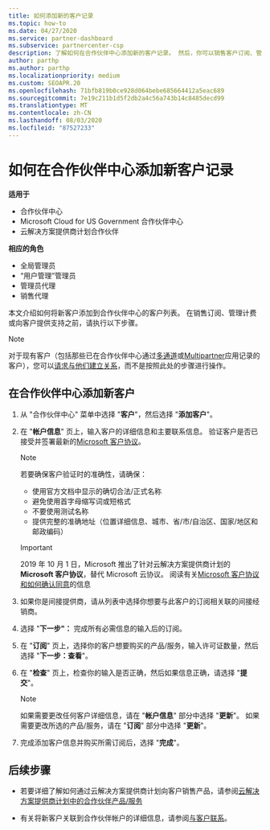 ```yaml
---
title: 如何添加新的客户记录
ms.topic: how-to
ms.date: 04/27/2020
ms.service: partner-dashboard
ms.subservice: partnercenter-csp
description: 了解如何在合作伙伴中心添加新的客户记录。 然后，你可以销售客户订阅、管理计费或提供客户支持。
author: parthp
ms.author: parthp
ms.localizationpriority: medium
ms.custom: SEOAPR.20
ms.openlocfilehash: 71bfb819b0ce928d064bebe685664412a5eac689
ms.sourcegitcommit: 7e19c211b1d5f2db2a4c56a743b14c8485decd99
ms.translationtype: MT
ms.contentlocale: zh-CN
ms.lasthandoff: 08/03/2020
ms.locfileid: "87527233"
---
```

# <a name="how-to-add-a-new-customer-record-in-partner-center"></a>如何在合作伙伴中心添加新客户记录

**适用于**

- 合作伙伴中心
- Microsoft Cloud for US Government 合作伙伴中心
- 云解决方案提供商计划合作伙伴

**相应的角色**

- 全局管理员
- “用户管理”管理员
- 管理员代理
- 销售代理

本文介绍如何将新客户添加到合作伙伴中心的客户列表。 在销售订阅、管理计费或向客户提供支持之前，请执行以下步骤。

>[!NOTE]
>对于现有客户（包括那些已在合作伙伴中心通过[多通道](multichannel.md)或[Multipartner](multipartner.md)应用记录的客户），您可以[请求与他们建立关系](request-a-relationship-with-a-customer.md)，而不是按照此处的步骤进行操作。

## <a name="to-add-a-new-customer-in-partner-center"></a>在合作伙伴中心添加新客户

1. 从 "合作伙伴中心" 菜单中选择 "**客户**"，然后选择 "**添加客户**"。

2. 在 "**帐户信息**" 页上，输入客户的详细信息和主要联系信息。 验证客户是否已接受并签署最新的[Microsoft 客户协议](agreements.md)。

   >[!NOTE]
   >
   >若要确保客户验证时的准确性，请确保：
   >
   >- 使用官方文档中显示的确切合法/正式名称
   >- 避免使用首字母缩写词或短格式
   >- 不要使用测试名称
   >- 提供完整的准确地址（位置详细信息、城市、省/市/自治区、国家/地区和邮政编码）

   >[!IMPORTANT]
   > 2019 年 10 月 1 日，Microsoft 推出了针对云解决方案提供商计划的 **Microsoft 客户协议**，替代 Microsoft 云协议。 阅读有关[Microsoft 客户协议和如何确认同意](confirm-customer-agreement.md)的信息
  
3. 如果你是间接提供商，请从列表中选择你想要与此客户的订阅相关联的间接经销商。

4. 选择 "**下一步"：** 完成所有必需信息的输入后的订阅。

5. 在 "**订阅**" 页上，选择你的客户想要购买的产品/服务，输入许可证数量，然后选择 "**下一步：查看**"。

6. 在 "**检查**" 页上，检查你的输入是否正确，然后如果信息正确，请选择 "**提交**"。

   >[!NOTE]
   >如果需要更改任何客户详细信息，请在 "**帐户信息**" 部分中选择 "**更新**"。 如果需要更改所选的产品/服务，请在 "**订阅**" 部分中选择 "**更新**"。

7. 完成添加客户信息并购买所需订阅后，选择 "**完成**"。

## <a name="next-steps"></a>后续步骤

- 若要详细了解如何通过云解决方案提供商计划向客户销售产品，请参阅[云解决方案提供商计划中的合作伙伴产品/服务](csp-offers.md)

- 有关将新客户关联到合作伙伴帐户的详细信息，请参阅[与客户联系](customer-accounts.md)。
